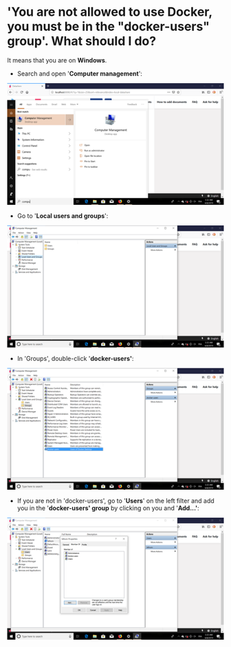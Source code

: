 # 'You are not allowed to use Docker, you must be in the "docker-users" group'. What should I do?

It means that you are on **Windows**.

* Search and open '**Computer management**':

![](<../../../.gitbook/assets/Screenshot (10) (1) (1) (1) (1) (1).png>)

* Go to '**Local users and groups**':

![](<../../../.gitbook/assets/Screenshot (11) (1) (1) (1).png>)

* In 'Groups', double-click '**docker-users'**:

![](<../../../.gitbook/assets/Screenshot (12) (1) (1) (1) (1).png>)

* If you are not in 'docker-users', go to '**Users**' on the left filter and add you in the '**docker-users' group** by clicking on you and '**Add...'**:

![](<../../../.gitbook/assets/Screenshot (13) (1) (1) (1) (1) (1).png>)
